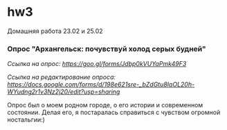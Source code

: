 # hw3
Домашняя работа 23.02 и 25.02

### Опрос "Архангельск: почувствуй холод серых будней"
*Ссылка на опрос: https://goo.gl/forms/Jdbp0kVUYaPmk49F3*

*Ссылка на редактирование опроса: https://docs.google.com/forms/d/198e621sre-_bZdGtu8IaOL20h-WYudng2r1v3Nz2j20/edit?usp=sharing*

Опрос был о моем родном городе, о его истории и современном состоянии. Делая его, я постаралась справиться с чувством огромной ностальгии:)
